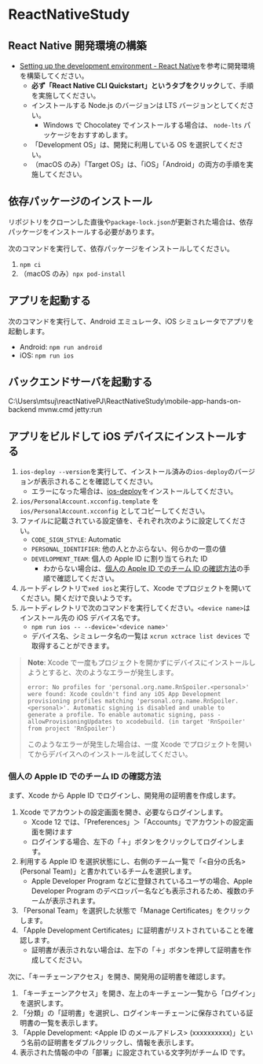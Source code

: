 # ReactNativeStudy

## React Native 開発環境の構築

- [Setting up the development environment - React Native](https://reactnative.dev/docs/environment-setup)を参考に開発環境を構築してください。
  - **必ず「React Native CLI Quickstart」というタブをクリック**して、手順を実施してください。
  - インストールする Node.js のバージョンは LTS バージョンとしてください。
    - Windows で Chocolatey でインストールする場合は、 `node-lts` パッケージをおすすめします。
  - 「Development OS」は、開発に利用している OS を選択してください。
  - （macOS のみ）「Target OS」は、「iOS」「Android」の両方の手順を実施してください。

## 依存パッケージのインストール

リポジトリをクローンした直後や`package-lock.json`が更新された場合は、依存パッケージをインストールする必要があります。

次のコマンドを実行して、依存パッケージをインストールしてください。

1. `npm ci`
2. （macOS のみ）`npx pod-install`

## アプリを起動する

次のコマンドを実行して、Android エミュレータ、iOS シミュレータでアプリを起動します。

- Android: `npm run android`
- iOS: `npm run ios`

## バックエンドサーバを起動する

C:\Users\mtsuj\reactNativePJ\ReactNativeStudy\mobile-app-hands-on-backend
mvnw.cmd jetty:run

## アプリをビルドして iOS デバイスにインストールする

1. `ios-deploy --version`を実行して、インストール済みの`ios-deploy`のバージョンが表示されることを確認してください。
   - エラーになった場合は、[ios-deploy](https://github.com/ios-control/ios-deploy)をインストールしてください。
2. `ios/PersonalAccount.xcconfig.template` を `ios/PersonalAccount.xcconfig` としてコピーしてください。
3. ファイルに記載されている設定値を、それぞれ次のように設定してください。
   - `CODE_SIGN_STYLE`: Automatic
   - `PERSONAL_IDENTIFIER`: 他の人とかぶらない、何らかの一意の値
   - `DEVELOPMENT_TEAM`: 個人の Apple ID に割り当てられた ID
     - わからない場合は、[個人の Apple ID でのチーム ID の確認方法](#個人のapple-idでのチームidの確認方法)の手順で確認してください。
4. ルートディレクトリで`xed ios`と実行して、Xcode でプロジェクトを開いてください。開くだけで良いようです。
5. ルートディレクトリで次のコマンドを実行してください。`<device name>`はインストール先の iOS デバイス名です。
   - `npm run ios -- --device='<device name>'`
   - デバイス名、シミュレータ名の一覧は `xcrun xctrace list devices` で取得することができます。

> **Note**: Xcode で一度もプロジェクトを開かずにデバイスにインストールしようとすると、次のようなエラーが発生します。
>
> ```
> error: No profiles for 'personal.org.name.RnSpoiler.<personal>' were found: Xcode couldn't find any iOS App Development provisioning profiles matching 'personal.org.name.RnSpoiler.<personal>'. Automatic signing is disabled and unable to generate a profile. To enable automatic signing, pass -allowProvisioningUpdates to xcodebuild. (in target 'RnSpoiler' from project 'RnSpoiler')
> ```
>
> このようなエラーが発生した場合は、一度 Xcode でプロジェクトを開いてからデバイスへのインストールを試してください。

### 個人の Apple ID でのチーム ID の確認方法

まず、Xcode から Apple ID でログインし、開発用の証明書を作成します。

1. Xcode でアカウントの設定画面を開き、必要ならログインします。
   - Xcode 12 では、「Preferences」＞「Accounts」でアカウントの設定画面を開けます
   - ログインする場合、左下の「＋」ボタンをクリックしてログインします。
2. 利用する Apple ID を選択状態にし、右側のチーム一覧で「<自分の氏名> (Personal Team)」と書かれているチームを選択します。
   - Apple Developer Program などに登録されているユーザの場合、Apple Developer Program のデベロッパー名なども表示されるため、複数のチームが表示されます。
3. 「Personal Team」を選択した状態で「Manage Certificates」をクリックします。
4. 「Apple Development Certificates」に証明書がリストされていることを確認します。
   - 証明書が表示されない場合は、左下の「＋」ボタンを押して証明書を作成してください。

次に、「キーチェーンアクセス」を開き、開発用の証明書を確認します。

1. 「キーチェーンアクセス」を開き、左上のキーチェーン一覧から「ログイン」を選択します。
2. 「分類」の「証明書」を選択し、ログインキーチェーンに保存されている証明書の一覧を表示します。
3. 「Apple Development: <Apple ID のメールアドレス> (xxxxxxxxxx)」という名前の証明書をダブルクリックし、情報を表示します。
4. 表示された情報の中の「部署」に設定されている文字列がチーム ID です。
